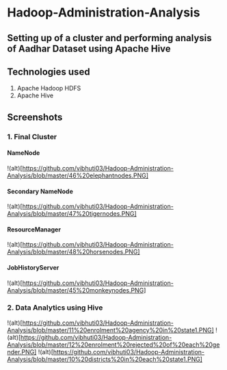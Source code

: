 # Hadoop-Administration-Analysis

## Setting  up of a cluster and performing analysis of Aadhar Dataset using Apache Hive

## Technologies used
  1. Apache Hadoop HDFS
  2. Apache Hive
  
## Screenshots
  
  ### 1. Final Cluster
  #### NameNode
  !(alt)[https://github.com/vibhuti03/Hadoop-Administration-Analysis/blob/master/46%20elephantnodes.PNG]
  #### Secondary NameNode
  !(alt)[https://github.com/vibhuti03/Hadoop-Administration-Analysis/blob/master/47%20tigernodes.PNG]
  #### ResourceManager
  !(alt)[https://github.com/vibhuti03/Hadoop-Administration-Analysis/blob/master/48%20horsenodes.PNG]
  #### JobHistoryServer
  !(alt)[https://github.com/vibhuti03/Hadoop-Administration-Analysis/blob/master/45%20monkeynodes.PNG]
  
  ### 2. Data Analytics using Hive
  !(alt)[https://github.com/vibhuti03/Hadoop-Administration-Analysis/blob/master/11%20enrolment%20agency%20in%20state1.PNG]
  !(alt)[https://github.com/vibhuti03/Hadoop-Administration-Analysis/blob/master/12%20enrolment%20rejected%20of%20each%20gender.PNG]
  !(alt)[https://github.com/vibhuti03/Hadoop-Administration-Analysis/blob/master/10%20districts%20in%20each%20state1.PNG]
